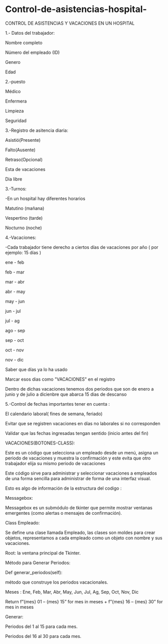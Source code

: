 # Control-de-asistencias-hospital-
CONTROL DE ASISTENCIAS Y VACACIONES EN UN HOSPITAL

1.- Datos del trabajador:

Nombre completo

Número del empleado (ID)

Genero

Edad

2.-puesto

Médico

Enfermera

Limpieza

Seguridad

3.-Registro de asitencia diaria:

Asistió(Presente)

Falto(Ausente)

Retraso(Opcional)

Esta de vacaciones

Dia libre

3.-Turnos:

-En un hospital hay diferentes horarios

Matutino (mañana)

Vespertino (tarde)

Nocturno (noche)

4.-Vacaciones:

-Cada trabajador tiene derecho a ciertos días de vacaciones por año ( por ejemplo: 15 días )

ene - feb

feb - mar

mar - abr

abr - may

may - jun

jun - jul

jul - ag

ago - sep

sep - oct

oct - nov

nov - dic

Saber que días ya lo ha usado

Marcar esos dias como "VACACIONES" en el registro

Dentro de dichas vacaciones tenemos dos periodos que son de enero a junio y de julio a dicienbre que abarca 15 dias de descanso 

5.-Control de fechas importantes tener en cuenta :

El calendario laboral( fines de semana, feriado)

Evitar que se registren vacaciones en días no laborales si no corresponden

Validar que las fechas ingresadas tengan sentido (inicio antes del fin)

VACACIONES(BOTONES-CLASS):

Este es un código que selecciona un empleado desde un menú, asigna un periodo de vacaciones y muestra la confirmación y este evita que otro trabajador elija su mismo periodo de vacaciones

Este código sirve para administrar y seleccionar vacaciones a empleados de una forma sencilla para administrar de forma de una interfaz visual.

Esto es algo de información de la estructura del codigo :

Messagebox:

Messagebox es un submódulo de tkinter que permite mostrar ventanas emergentes (como alertas o mensajes de confirmación).

Class Empleado:

Se define una clase llamada Empleado, las clases son moldes para crear objetos, representamos a cada empleado como un objeto con nombre y sus vacaciones.

Root: la ventana principal de Tkinter.

Método para Generar Periodos:

Def generar_periodos(self):

método que construye los periodos vacacionales.

Meses : Ene, Feb, Mar, Abr, May, Jun, Jul, Ag, Sep, Oct, Nov, Dic

Return f”{mes} 01 – {mes} 15” for mes in meses + f”{mes} 16 – {mes} 30” for mes in meses

Generar:

Periodos del 1 al 15 para cada mes.

Periodos del 16 al 30 para cada mes.
